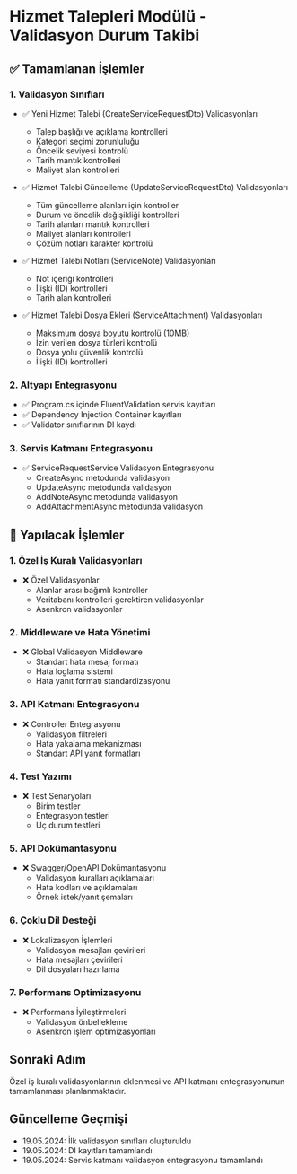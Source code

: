 # Hizmet Talepleri Modülü - Validasyon Durum Takibi

## ✅ Tamamlanan İşlemler

### 1. Validasyon Sınıfları
- ✅ Yeni Hizmet Talebi (CreateServiceRequestDto) Validasyonları
  - Talep başlığı ve açıklama kontrolleri
  - Kategori seçimi zorunluluğu
  - Öncelik seviyesi kontrolü
  - Tarih mantık kontrolleri
  - Maliyet alan kontrolleri

- ✅ Hizmet Talebi Güncelleme (UpdateServiceRequestDto) Validasyonları
  - Tüm güncelleme alanları için kontroller
  - Durum ve öncelik değişikliği kontrolleri
  - Tarih alanları mantık kontrolleri
  - Maliyet alanları kontrolleri
  - Çözüm notları karakter kontrolü

- ✅ Hizmet Talebi Notları (ServiceNote) Validasyonları
  - Not içeriği kontrolleri
  - İlişki (ID) kontrolleri
  - Tarih alan kontrolleri

- ✅ Hizmet Talebi Dosya Ekleri (ServiceAttachment) Validasyonları
  - Maksimum dosya boyutu kontrolü (10MB)
  - İzin verilen dosya türleri kontrolü
  - Dosya yolu güvenlik kontrolü
  - İlişki (ID) kontrolleri

### 2. Altyapı Entegrasyonu
- ✅ Program.cs içinde FluentValidation servis kayıtları
- ✅ Dependency Injection Container kayıtları
- ✅ Validator sınıflarının DI kaydı

### 3. Servis Katmanı Entegrasyonu
- ✅ ServiceRequestService Validasyon Entegrasyonu
  - CreateAsync metodunda validasyon
  - UpdateAsync metodunda validasyon
  - AddNoteAsync metodunda validasyon
  - AddAttachmentAsync metodunda validasyon

## 📝 Yapılacak İşlemler

### 1. Özel İş Kuralı Validasyonları
- ❌ Özel Validasyonlar
  - Alanlar arası bağımlı kontroller
  - Veritabanı kontrolleri gerektiren validasyonlar
  - Asenkron validasyonlar

### 2. Middleware ve Hata Yönetimi
- ❌ Global Validasyon Middleware
  - Standart hata mesaj formatı
  - Hata loglama sistemi
  - Hata yanıt formatı standardizasyonu

### 3. API Katmanı Entegrasyonu
- ❌ Controller Entegrasyonu
  - Validasyon filtreleri
  - Hata yakalama mekanizması
  - Standart API yanıt formatları

### 4. Test Yazımı
- ❌ Test Senaryoları
  - Birim testler
  - Entegrasyon testleri
  - Uç durum testleri

### 5. API Dokümantasyonu
- ❌ Swagger/OpenAPI Dokümantasyonu
  - Validasyon kuralları açıklamaları
  - Hata kodları ve açıklamaları
  - Örnek istek/yanıt şemaları

### 6. Çoklu Dil Desteği
- ❌ Lokalizasyon İşlemleri
  - Validasyon mesajları çevirileri
  - Hata mesajları çevirileri
  - Dil dosyaları hazırlama

### 7. Performans Optimizasyonu
- ❌ Performans İyileştirmeleri
  - Validasyon önbellekleme
  - Asenkron işlem optimizasyonları

## Sonraki Adım
Özel iş kuralı validasyonlarının eklenmesi ve API katmanı entegrasyonunun tamamlanması planlanmaktadır.

## Güncelleme Geçmişi
- 19.05.2024: İlk validasyon sınıfları oluşturuldu
- 19.05.2024: DI kayıtları tamamlandı
- 19.05.2024: Servis katmanı validasyon entegrasyonu tamamlandı 